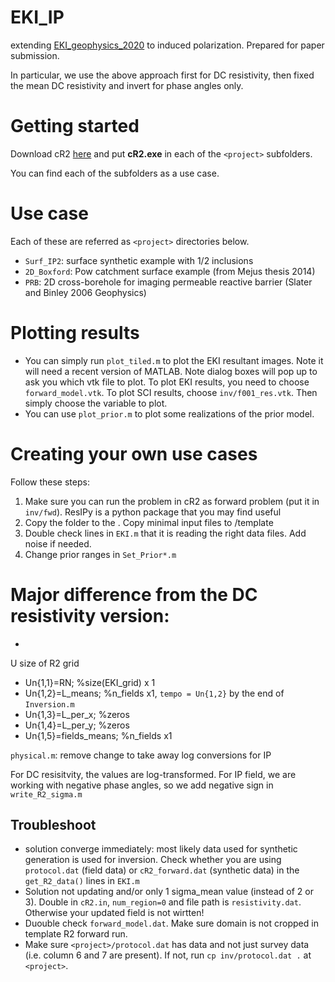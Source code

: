 # EKI_IP
extending [EKI_geophysics_2020](https://github.com/cmtso/EKI_geophysics_2020/) to induced polarization. Prepared for paper submission.

In particular, we use the above approach first for DC resistivity, then fixed the mean DC resistivity and invert for phase angles only.

# Getting started
Download cR2 [here](http://www.es.lancs.ac.uk/people/amb/Freeware/cR2/cR2.htm) and put **cR2.exe** in each of the `<project>` subfolders.

You can find each of the subfolders as a use case.

# Use case
Each of these are referred as `<project>` directories below.
- `Surf_IP2`: surface synthetic example with 1/2 inclusions
- `2D_Boxford`: Pow catchment surface example (from Mejus thesis 2014)
- `PRB`: 2D cross-borehole for imaging permeable reactive barrier (Slater and Binley 2006 Geophysics)

# Plotting results
- You can simply run `plot_tiled.m` to plot the EKI resultant images. Note it will need a recent version of MATLAB. Note dialog boxes will pop up to ask you which vtk file to plot. To plot EKI results, you need to choose `forward_model.vtk`. To plot SCI results, choose `inv/f001_res.vtk`. Then simply choose the variable to plot. 
- You can use `plot_prior.m` to plot some realizations of the prior model.

# Creating your own use cases
Follow these steps:
1. Make sure you can run the problem in cR2 as forward problem (put it in `inv/fwd`). ResIPy is a python package that you may find useful
2. Copy the folder to the <root subfolder>. Copy minimal input files to <root subfolder>/template
3. Double check lines in `EKI.m` that it is reading the right data files. Add noise if needed.
4. Change prior ranges in `Set_Prior*.m`


# Major difference from the DC resistivity version:
-


U size of R2 grid

- Un{1,1}=RN; %size(EKI_grid) x 1
- Un{1,2}=L_means; %n_fields x1, `tempo = Un{1,2}` by the end of `Inversion.m`
- Un{1,3}=L_per_x; %zeros
- Un{1,4}=L_per_y; %zeros
- Un{1,5}=fields_means; %n_fields x1



`physical.m`: remove change to take away log conversions for IP

For DC resisitvity, the values are log-transformed. For IP field, we are working with negative phase angles, so we add negative sign in `write_R2_sigma.m`


## Troubleshoot
- solution converge immediately: most likely data used for synthetic generation is used for inversion. Check whether you are using `protocol.dat` (field data) or `cR2_forward.dat` (synthetic data) in the `get_R2_data()` lines in `EKI.m`
- Solution not updating and/or only 1 sigma_mean value (instead of 2 or 3). Double in `cR2.in`, `num_region=0` and file path is `resistivity.dat`. Otherwise your updated field is not wirtten!
- Duouble check `forward_model.dat`. Make sure domain is not cropped in template R2 forward run.
- Make sure `<project>/protocol.dat` has data and not just survey data (i.e. column 6 and 7 are present). If not, run `cp inv/protocol.dat .` at `<project>`.
